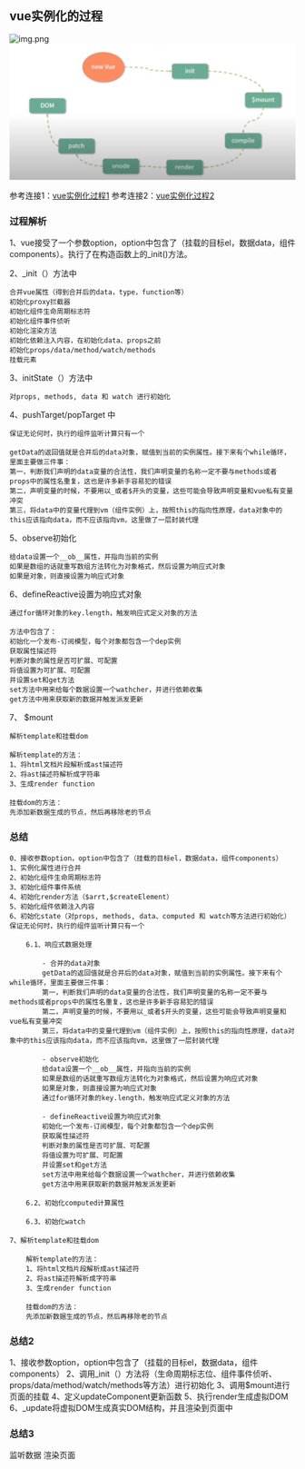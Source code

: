 ## vue实例化的过程
![img.png](https://img2018.cnblogs.com/i-beta/1107056/201912/1107056-20191207141838550-617704833.png)
![img.png](img/img.png)

参考连接1：[vue实例化过程1](https://www.cnblogs.com/gerry2019/p/12001661.html)
参考连接2：[vue实例化过程2](https://vue3js.cn/interview/vue/new_vue.html)

### 过程解析

1、vue接受了一个参数option，option中包含了（挂载的目标el，数据data，组件components）。执行了在构造函数上的_init()方法。

2、_init（）方法中

    合并vue属性（得到合并后的data，type，function等）
    初始化proxy拦截器
    初始化组件生命周期标志符
    初始化组件事件侦听
    初始化渲染方法
    初始化依赖注入内容，在初始化data、props之前
    初始化props/data/method/watch/methods
    挂载元素

3、initState（）方法中

    对props, methods, data 和 watch 进行初始化

4、pushTarget/popTarget 中

    保证无论何时，执行的组件监听计算只有一个

    getData的返回值就是合并后的data对象，赋值到当前的实例属性。接下来有个while循环，里面主要做三件事：
    第一，判断我们声明的data变量的合法性，我们声明变量的名称一定不要与methods或者props中的属性名重复，这也是许多新手容易犯的错误
    第二，声明变量的时候，不要用以_或者$开头的变量，这些可能会导致声明变量和vue私有变量冲突
    第三，将data中的变量代理到vm（组件实例）上，按照this的指向性原理，data对象中的this应该指向data，而不应该指向vm，这里做了一层封装代理

5、observe初始化

    给data设置一个__ob__属性，并指向当前的实例
    如果是数组的话就重写数组方法转化为对象格式，然后设置为响应式对象
    如果是对象，则直接设置为响应式对象


6、defineReactive设置为响应式对象

    通过for循环对象的key.length，触发响应式定义对象的方法

    方法中包含了：
    初始化一个发布-订阅模型，每个对象都包含一个dep实例
    获取属性描述符
    判断对象的属性是否可扩展、可配置
    将值设置为可扩展、可配置
    并设置set和get方法
    set方法中用来给每个数据设置一个wathcher，并进行依赖收集
    get方法中用来获取新的数据并触发派发更新

7、 $mount

    解析template和挂载dom

    解析template的方法：
    1、将html文档片段解析成ast描述符
    2、将ast描述符解析成字符串
    3、生成render function

    挂载dom的方法：
    先添加新数据生成的节点，然后再移除老的节点

### 总结

    0、接收参数option，option中包含了（挂载的目标el，数据data，组件components）
    1、实例化属性进行合并
    2、初始化组件生命周期标志符 
    3、初始化组件事件系统
    4、初始化render方法（$arrt,$createElement）
    5、初始化组件依赖注入内容
    6、初始化state（对props, methods, data、computed 和 watch等方法进行初始化）保证无论何时，执行的组件监听计算只有一个
        
        6.1、响应式数据处理

            - 合并的data对象
            getData的返回值就是合并后的data对象，赋值到当前的实例属性。接下来有个while循环，里面主要做三件事：
            第一，判断我们声明的data变量的合法性，我们声明变量的名称一定不要与methods或者props中的属性名重复，这也是许多新手容易犯的错误
            第二，声明变量的时候，不要用以_或者$开头的变量，这些可能会导致声明变量和vue私有变量冲突
            第三，将data中的变量代理到vm（组件实例）上，按照this的指向性原理，data对象中的this应该指向data，而不应该指向vm，这里做了一层封装代理
        
            - observe初始化
            给data设置一个__ob__属性，并指向当前的实例
            如果是数组的话就重写数组方法转化为对象格式，然后设置为响应式对象
            如果是对象，则直接设置为响应式对象
            通过for循环对象的key.length，触发响应式定义对象的方法
        
            - defineReactive设置为响应式对象
            初始化一个发布-订阅模型，每个对象都包含一个dep实例
            获取属性描述符
            判断对象的属性是否可扩展、可配置
            将值设置为可扩展、可配置
            并设置set和get方法
            set方法中用来给每个数据设置一个wathcher，并进行依赖收集
            get方法中用来获取新的数据并触发派发更新

        6.2、初始化computed计算属性
        
        6.3、初始化watch

    7、解析template和挂载dom

        解析template的方法：
        1、将html文档片段解析成ast描述符
        2、将ast描述符解析成字符串
        3、生成render function
    
        挂载dom的方法：
        先添加新数据生成的节点，然后再移除老的节点

### 总结2

1、接收参数option，option中包含了（挂载的目标el，数据data，组件components）
2、调用_init（）方法将（生命周期标志位、组件事件侦听、props/data/method/watch/methods等方法）进行初始化
3、调用$mount进行页面的挂载
4、定义updateComponent更新函数
5、执行render生成虚拟DOM
6、_update将虚拟DOM生成真实DOM结构，并且渲染到页面中

### 总结3

监听数据
渲染页面
